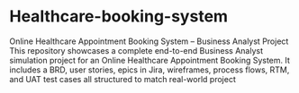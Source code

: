 # Healthcare-booking-system
Online Healthcare Appointment Booking System – Business Analyst Project This repository showcases a complete end-to-end Business Analyst simulation project for an Online Healthcare Appointment Booking System. It includes a BRD, user stories, epics in Jira, wireframes, process flows, RTM, and UAT test cases all structured to match real-world project
